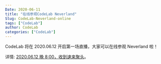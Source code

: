 ```yaml
---
Date: 2020-06-11
title: "在线参观CodeLab Neverland"
Slug: CodeLab-Neverland-online
tags: ["CodeLab"]
author: CodeLab
categories: ["CodeLab"]
---
```


CodeLab 将在 2020.06.12 开启第一场直播，大家可以在线参观 Neverland 啦！

详情: [2020.06.12 晚 8:00，收到速来聚头](https://mp.weixin.qq.com/s/ik-plcHbnLbijhvyQ3Jgog)。

<!--more-->